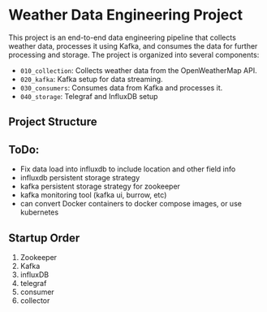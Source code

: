 # Weather Data Engineering Project

This project is an end-to-end data engineering pipeline that collects weather data, processes it using Kafka, and consumes the data for further processing and storage. The project is organized into several components:

- `010_collection`: Collects weather data from the OpenWeatherMap API.
- `020_kafka`: Kafka setup for data streaming.
- `030_consumers`: Consumes data from Kafka and processes it.
- `040_storage`: Telegraf and InfluxDB setup

## Project Structure

## ToDo:
* Fix data load into influxdb to include location and other field info
* influxdb persistent storage strategy
* kafka persistent storage strategy for zookeeper
* kafka monitoring tool (kafka ui, burrow, etc)
* can convert Docker containers to docker compose images, or use kubernetes

## Startup Order
1. Zookeeper
2. Kafka
3. influxDB
4. telegraf
5. consumer
6. collector